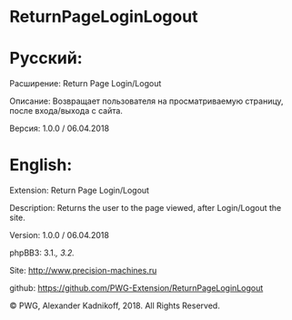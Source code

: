 # ReturnPageLoginLogout

# Русский:

Расширение: Return Page Login/Logout

Описание: Возвращает пользователя на просматриваемую страницу, после входа/выхода с сайта.

Версия: 1.0.0 / 06.04.2018

# English:

Extension: Return Page Login/Logout

Description: Returns the user to the page viewed, after Login/Logout the site.

Version: 1.0.0 / 06.04.2018

phpBB3: 3.1.*, 3.2.*

Site: http://www.precision-machines.ru

github: https://github.com/PWG-Extension/ReturnPageLoginLogout

© PWG, Alexander Kadnikoff,  2018. All Rights Reserved.
